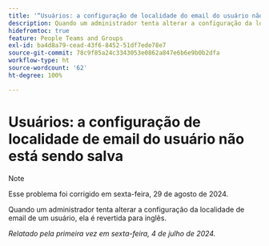 ```yaml
---
title: '“Usuários: a configuração de localidade do email do usuário não está sendo salva”'
description: Quando um administrador tenta alterar a configuração da localidade de email de um usuário, ela é revertida para inglês.
hidefromtoc: true
feature: People Teams and Groups
exl-id: ba4d8a79-cead-43f6-8452-51df7ede78e7
source-git-commit: 78c9f85a24c3343053e0862a847e6b6e9b0b2dfa
workflow-type: ht
source-wordcount: '62'
ht-degree: 100%

---
```


# Usuários: a configuração de localidade de email do usuário não está sendo salva

>[!NOTE]
>
>Esse problema foi corrigido em sexta-feira, 29 de agosto de 2024.

Quando um administrador tenta alterar a configuração da localidade de email de um usuário, ela é revertida para inglês.

_Relatado pela primeira vez em sexta-feira, 4 de julho de 2024._
